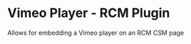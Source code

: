 Vimeo Player - RCM Plugin
=========================

Allows for embedding a Vimeo player on an RCM CSM page
